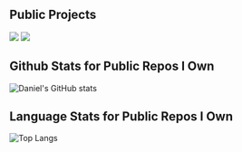 
## Public Projects
<p>
<a style="text-decoration: none" align="left" href="https://github.com/danielgros/Plants2LeafPC">
    <img src="https://github-readme-stats.vercel.app/api/pin/?username=danielgros&repo=Plants2LeafPC&show_owner=false" />
</a>
<a style="text-decoration: none" align="left" href="https://github.com/danielgros/danielgros">
    <img src="https://github-readme-stats.vercel.app/api/pin/?username=danielgros&repo=danielgros&show_owner=true" />
</a>
</p>


## Github Stats for Public Repos I Own
![Daniel's GitHub stats](https://github-readme-stats.vercel.app/api?username=danielgros&show=reviews,prs_merged&show_icons=true&include_all_commits=true&disable_animations=true)

## Language Stats for Public Repos I Own
![Top Langs](https://github-readme-stats.vercel.app/api/top-langs/?username=danielgros&langs_count=8&layout=compact&size_weight=0&count_weight=1)


<!--
**danielgros/danielgros** is a ✨ _special_ ✨ repository because its `README.md` (this file) appears on your GitHub profile.

Here are some ideas to get you started:

- 🔭 I’m currently working on ...
- 🌱 I’m currently learning ...
- 👯 I’m looking to collaborate on ...
- 🤔 I’m looking for help with ...
- 💬 Ask me about ...
- 📫 How to reach me: ...
- 😄 Pronouns: ...
- ⚡ Fun fact: ...
-->
